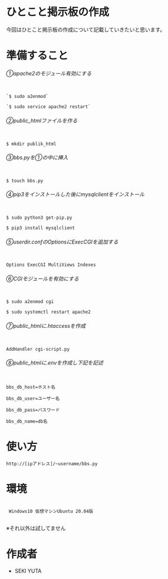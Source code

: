 # ひとこと掲示板の作成
今回はひとこと掲示板の作成について記載していきたいと思います。

# 準備すること

###### ①apache2のモジュール有効にする

```

`$ sudo a2enmod`

`$ sudo service apache2 restart`

```

###### ②public_htmlファイルを作る

```

$ mkdir publik_html

```

###### ③bbs.pyを①の中に挿入

```

$ touch bbs.py

```

###### ④pip3をインストールした後にmysqlclientをインストール

```

$ sudo python3 get-pip.py
 
$ pip3 install mysqlclient

```
 
###### ⑤userdir.confのOptionsにExecCGIを追加する

```

Options ExecCGI MultiViews Indexes

```

###### ⑥CGIモジュールを有効にする

```

$ sudo a2enmod cgi

$ sudo systemctl restart apache2

```

###### ⑦public_htmlに.htaccessを作成

```

AddHandler cgi-script.py

```

###### ⑧public_htmlに.envを作成し下記を記述

```

bbs_db_host=ホスト名

bbs_db_user=ユーザー名

bbs_db_pass=パスワード

bbs_db_name=db名

```

# 使い方
`http://[ipアドレス]/~username/bbs.py`

# 環境
```

 Windows10 仮想マシンUbuntu 20.04版
 
```

※それ以外は試してません

# 作成者
* SEKI YUTA

